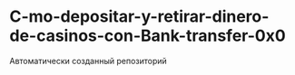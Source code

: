 # C-mo-depositar-y-retirar-dinero-de-casinos-con-Bank-transfer-0x0
Автоматически созданный репозиторий
